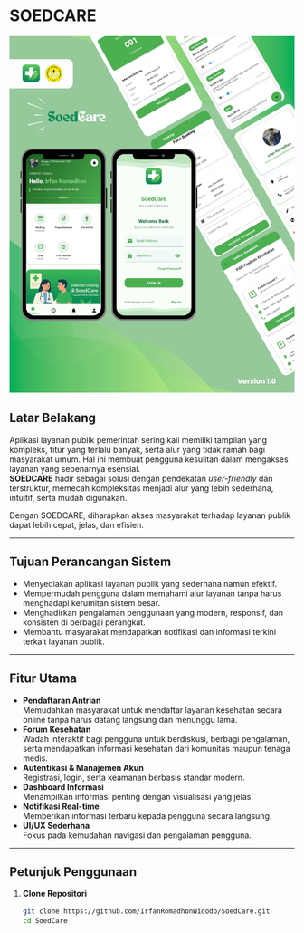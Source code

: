 # SOEDCARE
![MockUp Aplikasi](MockUp_SoedCare.png)

## Latar Belakang
Aplikasi layanan publik pemerintah sering kali memiliki tampilan yang kompleks, fitur yang terlalu banyak, serta alur yang tidak ramah bagi masyarakat umum. Hal ini membuat pengguna kesulitan dalam mengakses layanan yang sebenarnya esensial.  
**SOEDCARE** hadir sebagai solusi dengan pendekatan _user-friendly_ dan terstruktur, memecah kompleksitas menjadi alur yang lebih sederhana, intuitif, serta mudah digunakan.

Dengan SOEDCARE, diharapkan akses masyarakat terhadap layanan publik dapat lebih cepat, jelas, dan efisien.

---

## Tujuan Perancangan Sistem
- Menyediakan aplikasi layanan publik yang sederhana namun efektif.  
- Mempermudah pengguna dalam memahami alur layanan tanpa harus menghadapi kerumitan sistem besar.  
- Menghadirkan pengalaman penggunaan yang modern, responsif, dan konsisten di berbagai perangkat.  
- Membantu masyarakat mendapatkan notifikasi dan informasi terkini terkait layanan publik.

---

## Fitur Utama
- **Pendaftaran Antrian**  
  Memudahkan masyarakat untuk mendaftar layanan kesehatan secara online tanpa harus datang langsung dan menunggu lama.  
- **Forum Kesehatan**  
  Wadah interaktif bagi pengguna untuk berdiskusi, berbagi pengalaman, serta mendapatkan informasi kesehatan dari komunitas maupun tenaga medis.  
- **Autentikasi & Manajemen Akun**  
  Registrasi, login, serta keamanan berbasis standar modern.  
- **Dashboard Informasi**  
  Menampilkan informasi penting dengan visualisasi yang jelas.  
- **Notifikasi Real-time**  
  Memberikan informasi terbaru kepada pengguna secara langsung.  
- **UI/UX Sederhana**  
  Fokus pada kemudahan navigasi dan pengalaman pengguna.  

---

## Petunjuk Penggunaan
1. **Clone Repositori**
   ```bash
   git clone https://github.com/IrfanRomadhonWidodo/SoedCare.git
   cd SoedCare
